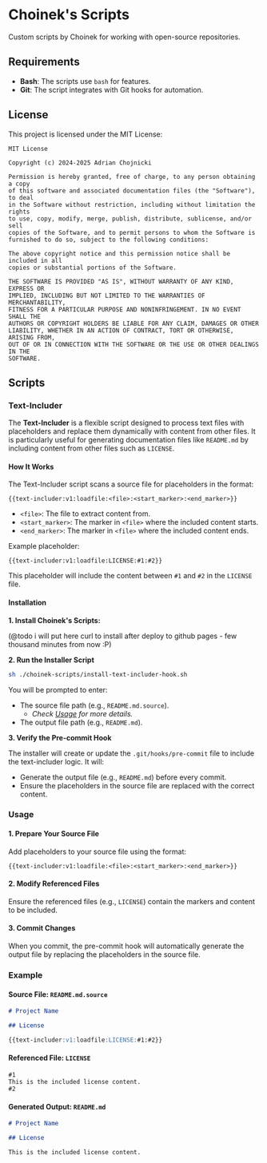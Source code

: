 # Choinek's Scripts

Custom scripts by Choinek for working with open-source repositories.

## Requirements

- **Bash**: The scripts use `bash` for features.
- **Git**: The script integrates with Git hooks for automation.

## License

This project is licensed under the MIT License:

```
MIT License

Copyright (c) 2024-2025 Adrian Chojnicki

Permission is hereby granted, free of charge, to any person obtaining a copy
of this software and associated documentation files (the "Software"), to deal
in the Software without restriction, including without limitation the rights
to use, copy, modify, merge, publish, distribute, sublicense, and/or sell
copies of the Software, and to permit persons to whom the Software is
furnished to do so, subject to the following conditions:

The above copyright notice and this permission notice shall be included in all
copies or substantial portions of the Software.

THE SOFTWARE IS PROVIDED "AS IS", WITHOUT WARRANTY OF ANY KIND, EXPRESS OR
IMPLIED, INCLUDING BUT NOT LIMITED TO THE WARRANTIES OF MERCHANTABILITY,
FITNESS FOR A PARTICULAR PURPOSE AND NONINFRINGEMENT. IN NO EVENT SHALL THE
AUTHORS OR COPYRIGHT HOLDERS BE LIABLE FOR ANY CLAIM, DAMAGES OR OTHER
LIABILITY, WHETHER IN AN ACTION OF CONTRACT, TORT OR OTHERWISE, ARISING FROM,
OUT OF OR IN CONNECTION WITH THE SOFTWARE OR THE USE OR OTHER DEALINGS IN THE
SOFTWARE.
```

## Scripts

### Text-Includer

The **Text-Includer** is a flexible script designed to process text files with placeholders and replace them dynamically
with content from other files. It is particularly useful for generating documentation files like `README.md` by
including content from other files such as `LICENSE`.

#### How It Works

The Text-Includer script scans a source file for placeholders in the format:

```text
{{text-includer:v1:loadfile:<file>:<start_marker>:<end_marker>}}
```

- `<file>`: The file to extract content from.
- `<start_marker>`: The marker in `<file>` where the included content starts.
- `<end_marker>`: The marker in `<file>` where the included content ends.

Example placeholder:

```text
{{text-includer:v1:loadfile:LICENSE:#1:#2}}
```

This placeholder will include the content between `#1` and `#2` in the `LICENSE` file.

#### Installation

**1. Install Choinek's Scripts:**


(@todo i will put here curl to install after deploy to github pages - few thousand minutes from now :P)

**2. Run the Installer Script**

```bash
sh ./choinek-scripts/install-text-includer-hook.sh
```

You will be prompted to enter:

- The source file path (e.g., `README.md.source`).
    - _Check_ [_Usage_](#Usage) _for more details._
- The output file path (e.g., `README.md`).

**3. Verify the Pre-commit Hook**

The installer will create or update the `.git/hooks/pre-commit` file to include the text-includer logic. It will:

- Generate the output file (e.g., `README.md`) before every commit.
- Ensure the placeholders in the source file are replaced with the correct content.

### Usage

#### 1. Prepare Your Source File

Add placeholders to your source file using the format:

```text
{{text-includer:v1:loadfile:<file>:<start_marker>:<end_marker>}}
```

#### 2. Modify Referenced Files

Ensure the referenced files (e.g., `LICENSE`) contain the markers and content to be included.

#### 3. Commit Changes

When you commit, the pre-commit hook will automatically generate the output file by replacing the placeholders in the
source file.

### Example

#### Source File: `README.md.source`

```markdown
# Project Name

## License

{{text-includer:v1:loadfile:LICENSE:#1:#2}}
```

#### Referenced File: `LICENSE`

```text
#1
This is the included license content.
#2
```

#### Generated Output: `README.md`

```markdown
# Project Name

## License

This is the included license content.
```
